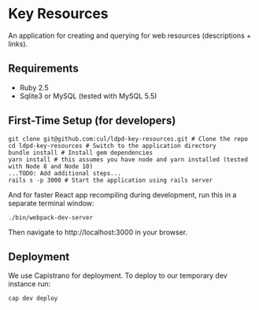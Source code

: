 # Key Resources

An application for creating and querying for web resources (descriptions + links).

## Requirements

- Ruby 2.5
- Sqlite3 or MySQL (tested with MySQL 5.5)

## First-Time Setup (for developers)

```
git clone git@github.com:cul/ldpd-key-resources.git # Clone the repo
cd ldpd-key-resources # Switch to the application directory
bundle install # Install gem dependencies
yarn install # this assumes you have node and yarn installed (tested with Node 8 and Node 10)
...TODO: Add additional steps...
rails s -p 3000 # Start the application using rails server
```
And for faster React app recompiling during development, run this in a separate terminal window:

```
./bin/webpack-dev-server
```

Then navigate to http://localhost:3000 in your browser.

## Deployment
We use Capistrano for deployment. To deploy to our temporary dev instance run:
```
cap dev deploy
```
